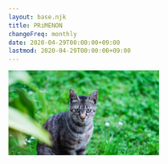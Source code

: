 ```yaml
---
layout: base.njk
title: PRiMENON
changeFreq: monthly
date: 2020-04-29T00:00:00+09:00
lastmod: 2020-04-29T00:00:00+09:00
---
```


<img src="img/Sneko210DSC03390_TP_V4.jpg" width="300">